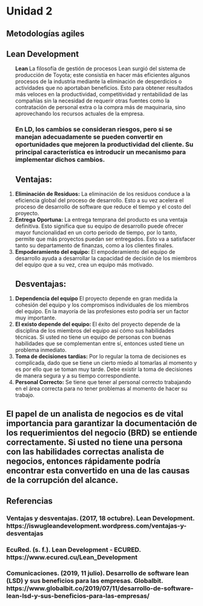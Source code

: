 <!DOCTYPE html>
<html lang="es">
<body>

   <h1>Unidad 2</h1>
    <h2>Metodologías agiles</h2>
    <h2>Lean Development</h2>

 <ol>
     <b>Lean </b>
     La filosofía de gestión de procesos Lean surgió del sistema de producción de Toyota; este consistía en hacer más eficientes algunos procesos de la industria mediante la eliminación de desperdicios o actividades que no aportaban beneficios. Esto para obtener resultados más veloces en la productividad, competitividad y rentabilidad de las compañías sin la necesidad de requerir otras fuentes como la contratación de personal extra o la compra más de maquinaria, sino aprovechando los recursos actuales de la empresa.
     <h3>En LD, los cambios se consideran riesgos, pero si se manejan adecuadamente se pueden convertir en oportunidades que mejoren la productividad del cliente. Su principal característica es introducir un mecanismo para implementar dichos cambios.</h3>
    <h2> Ventajas:</h2>
     <li>
     <b>Eliminación de Residuos:</b>
    La eliminación de los residuos conduce a la eficiencia global del proceso de desarrollo. Esto a su vez acelera el proceso de desarrollo de software que reduce el tiempo y el costo del proyecto.</li>
     <li><b>Entrega Oportuna:</b> 
    La entrega temprana del producto es una ventaja definitiva. Esto significa que su equipo de desarrollo puede ofrecer mayor funcionalidad en un corto periodo de tiempo, por lo tanto, permite que más proyectos puedan ser entregados. Esto va a satisfacer tanto su departamento de finanzas, como a los clientes finales.</li>
      <li><b>Empoderamiento del equipo:</b>
      El empoderamiento del equipo de desarrollo ayuda a desarrollar la capacidad de decisión de los miembros del equipo que a su vez, crea un equipo más motivado.</li>
  </ol>
  <ol>
        <h2>Desventajas:</h2>
     <li>
     <b>Dependencia del equipo</b>
    El proyecto depende en gran medida la cohesión del equipo y los compromisos individuales de los miembros del equipo. En la mayoría de las profesiones esto podría ser un factor muy importante.</li>
     <li><b>El existo depende del equipo: </b> 
    El éxito del proyecto depende de la disciplina de los miembros del equipo así cómo sus habilidades técnicas. Si usted no tiene un equipo de personas con buenas habilidades que se complementan entre sí, entonces usted tiene un problema inmediato.</li>
      <li><b>Toma de decisiones tardías:</b>
     Por lo regular la toma de decisiones es complicada, dado que se tiene un cierto miedo al tomarlas al momento y es por ello que se toman muy tarde. Debe existir la toma de decisiones de manera segura y a su tiempo correspondiente.</li>
     <li><b>Personal Correcto:</b>
      Se tiene que tener al personal correcto trabajando en el área correcta para no tener problemas al momento de hacer su trabajo.</li>
       </ol>
      <h2>El papel de un analista de negocios es de vital importancia para garantizar la documentación de los requerimientos del negocio (BRD) se entiende correctamente. Si usted no tiene una persona con las habilidades correctas analista de negocios, entonces rápidamente podría encontrar esta convertido en una de las causas de la corrupción del alcance.</h2>
    <h2>Referencias</h2>
    <h3>Ventajas y desventajas. (2017, 18 octubre). Lean Development. https://iswugleandevelopment.wordpress.com/ventajas-y-desventajas</h3>
    <h3>EcuRed. (s. f.). Lean Development - ECURED. https://www.ecured.cu/Lean_Development</h3>
    <h3>Comunicaciones. (2019, 11 julio). Desarrollo de software lean (LSD) y sus beneficios para las empresas. Globalbit. https://www.globalbit.co/2019/07/11/desarrollo-de-software-lean-lsd-y-sus-beneficios-para-las-empresas/</h3>

</body>
</html>
